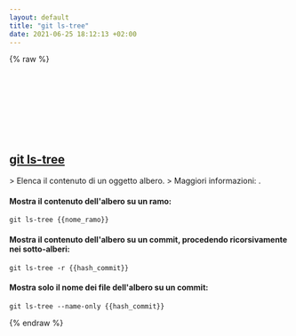 ```yaml
---
layout: default
title: "git ls-tree"
date: 2021-06-25 18:12:13 +02:00
---
```

{% raw %}
<h2 id="git-ls-tree">
  <a href="/it/common/git-ls-tree.html">git ls-tree</a> <a href="#git-ls-tree"><svg class="icon">
    <use href="/assets/images/unicode_sprite.svg#link" />
  </svg></a>
</h2>
> Elenca il contenuto di un oggetto albero.
> Maggiori informazioni: <https://git-scm.com/docs/git-ls-tree>.

#### Mostra il contenuto dell'albero su un ramo:
```shell
git ls-tree {{nome_ramo}}
```
#### Mostra il contenuto dell'albero su un commit, procedendo ricorsivamente nei sotto-alberi:
```shell
git ls-tree -r {{hash_commit}}
```
#### Mostra solo il nome dei file dell'albero su un commit:
```shell
git ls-tree --name-only {{hash_commit}}
```
{% endraw %}